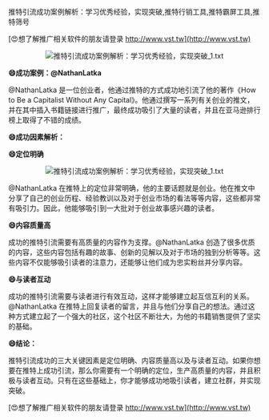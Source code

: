 推特引流成功案例解析：学习优秀经验，实现突破,推特行销工具,推特霸屏工具,推特筛号

[😍想了解推广相关软件的朋友请登录 http://www.vst.tw](http://www.vst.tw)

 <center><img src="https://vst.tw/MP4/tuiguang/png/7.png" alt="推特引流成功案例解析：学习优秀经验，实现突破_1.txt"></center>

**😄成功案例：@NathanLatka**

@NathanLatka 是一位创业者，他通过推特的方式成功地引流了他的著作《How to Be a Capitalist Without Any Capital》。他通过撰写一系列有关创业的推文，并在其中插入书籍链接进行推广，最终成功吸引了大量的读者，并且在亚马逊排行榜上取得了不错的成绩。

**😄成功因素解析：**

**😄定位明确**

 <center><img src="https://vst.tw/MP4/tuiguang/png/8.png" alt="推特引流成功案例解析：学习优秀经验，实现突破_1.txt"></center>

@NathanLatka 在推特上的定位非常明确，他的主要话题就是创业。他在推文中分享了自己的创业历程、经验教训以及对于创业市场的看法等等内容，这些都非常有吸引力。因此，他能够吸引到一大批对于创业故事感兴趣的读者。

**😄内容质量高**

成功的推特引流需要有高质量的内容作为支撑。@NathanLatka 创造了很多优质的内容，这些内容包括有趣的故事、创新的见解以及对于市场的独到分析等等。这些内容不仅能够吸引读者的注意力，还能够让他们成为忠实粉丝并分享内容。

**😄与读者互动**

成功的推特引流需要与读者进行有效互动，这样才能够建立起互信互利的关系。@NathanLatka 在推特上回复读者的留言，并且与他们分享自己的想法。通过这种方式建立起了一个强大的社区，这个社区不断壮大，为他的书籍销售提供了坚实的基础。

**😄结论：**

推特引流成功的三大关键因素是定位明确、内容质量高以及与读者互动。如果你想要在推特上成功引流，那么你需要有一个明确的定位，生产高质量的内容，并且积极与读者互动。只有在这些基础上，你才能够成功地吸引读者，建立社群，并实现突破。

[😍想了解推广相关软件的朋友请登录 http://www.vst.tw](http://www.vst.tw)



